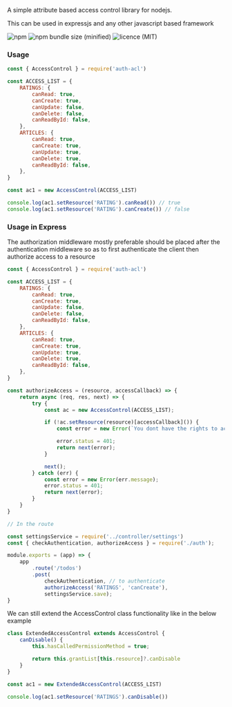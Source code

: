 A simple attribute based access control library for nodejs.

This can be used in expressjs and any other javascript based framework

![npm](https://img.shields.io/npm/v/auth-acl)
![npm bundle size (minified)](https://img.shields.io/bundlephobia/min/auth-acl/0.0.1)
![licence (MIT)](https://img.shields.io/npm/l/auth-acl)

### Usage

```javascript
const { AccessControl } = require('auth-acl')

const ACCESS_LIST = {
    RATINGS: {
        canRead: true,
        canCreate: true,
        canUpdate: false,
        canDelete: false,
        canReadById: false,
    },
    ARTICLES: {
        canRead: true,
        canCreate: true,
        canUpdate: true,
        canDelete: true,
        canReadById: false,
    },
} 

const ac1 = new AccessControl(ACCESS_LIST)

console.log(ac1.setResource('RATING').canRead()) // true
console.log(ac1.setResource('RATING').canCreate()) // false

```

### Usage in Express

The authorization middleware mostly preferable should be placed after the authentication middleware so as to first authenticate the client then authorize access to a resource

```js
const { AccessControl } = require('auth-acl')

const ACCESS_LIST = {
    RATINGS: {
        canRead: true,
        canCreate: true,
        canUpdate: false,
        canDelete: false,
        canReadById: false,
    },
    ARTICLES: {
        canRead: true,
        canCreate: true,
        canUpdate: true,
        canDelete: true,
        canReadById: false,
    },
} 

const authorizeAccess = (resource, accessCallback) => {
    return async (req, res, next) => {
        try {
            const ac = new AccessControl(ACCESS_LIST);

            if (!ac.setResource(resource)[accessCallback]()) {
                const error = new Error(`You dont have the rights to access this resource`);

                error.status = 401;
                return next(error);
            }

            next();
        } catch (err) {
            const error = new Error(err.message);
            error.status = 401;
            return next(error);
        }
    }
}

// In the route

const settingsService = require('../controller/settings')
const { checkAuthentication, authorizeAccess } = require('./auth');

module.exports = (app) => {
    app
        .route('/todos')
        .post(
            checkAuthentication, // to authenticate
            authorizeAccess('RATINGS', 'canCreate'),
            settingsService.save);
}

```

We can still extend the AccessControl class functionality like in the below example

```js
class ExtendedAccessControl extends AccessControl {
    canDisable() {
        this.hasCalledPermissionMethod = true;

        return this.grantList[this.resource]?.canDisable
    }
}

const ac1 = new ExtendedAccessControl(ACCESS_LIST)

console.log(ac1.setResource('RATINGS').canDisable())
```

